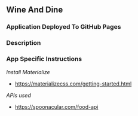 ## Wine And Dine

### Application Deployed To GitHub Pages 


### Description 


### App Specific Instructions

*Install Materialize*

- https://materializecss.com/getting-started.html

*APIs used*

- https://spoonacular.com/food-api